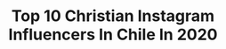 ---
title: Top 10 Christian Instagram Influencers In Chile In 2020
description: >-
  Find top christian Instagram influencers in Chile in 2020. Most popular hashtags: #chile #bmx #monsterenergycl #music.
platform: Instagram
profiles:
  - username: "christianzapata.cl"
    fullname: >-
      Cirographia
    location: "Chile"
    followers: 16535
    engagement: 752
    commentsToLikes: 0.016191
    id: ck5c395zlyu3i0i11c31iqfpa
    verified: false
    hashtags: "#streetstyle, #street, #gira, #moon"
  - username: "christiandawson"
    fullname: >-
      Christian Dawson
    location: "Chile"
    followers: 6594
    engagement: 847
    commentsToLikes: 0.070448
    id: ck55l8jy30zxd0i11p7c8ncx1
    verified: false
    hashtags: "#tbt, #thankyouskateboarding, #matchbreaksuper, #switchflip"
  - username: "tomas_felds"
    fullname: >-
      Tomás Feldstedt
    location: "Chile"
    followers: 86993
    engagement: 775
    commentsToLikes: 0.051571
    id: ck5hqzjnmu06v0i114x6v80re
    verified: false
    hashtags: "#giraenmoto2020"
  - username: "patricioroldan"
    fullname: >-
      Patricio Roldán
    location: "Chile"
    followers: 31896
    engagement: 376
    commentsToLikes: 0.057882
    id: ck14i46rndk3u0i19y5n5mrzx
    verified: false
    hashtags: "#vengoensondepaz, #home, #duomo, #fashiok"
  - username: "dcrodr"
    fullname: >-
      Diego Carrasco Rodríguez
    location: "Chile"
    followers: 25850
    engagement: 891
    commentsToLikes: 0.006301
    id: ck5hqzjtxu0840i11j4icgh68
    verified: false
    hashtags: "#noestamosenguerra"
  - username: "victormunozo"
    fullname: >-
      VICTOR MUÑOZ
    location: "Chile"
    followers: 17579
    engagement: 920
    commentsToLikes: 0.145260
    id: ck0tuiwml7d5a0i192fsyp9c0
    verified: false
    hashtags: "#vm, #sanbernardo, #monsterenergycl, #quedateencasa"
  - username: "feliponandres"
    fullname: >-
      Felipe Andrés
    location: "Chile"
    followers: 7866
    engagement: 597
    commentsToLikes: 0.092073
    id: ck5zucely23cv0i14bh1ceevk
    verified: false
    hashtags: "#chile, #lascabras, #digitales, #cuarentena"
  - username: "benjagarib39"
    fullname: >-
      Benjamin Garib
    location: "Chile"
    followers: 13353
    engagement: 1386
    commentsToLikes: 0.035608
    id: ck15snoxqdww70i19jkf43wtm
    verified: false
    hashtags: "#repost, #culture, #dirty100, #rootsrundeep"
  - username: "victtororozco"
    fullname: >-
      Víctor Orozco
    location: "Chile"
    followers: 7464
    engagement: 923
    commentsToLikes: 0.054911
    id: ck5qcyecpsxlm0i11v243nzbc
    verified: false
    hashtags: "#skateunion, #apoyaelskatenacional, #chiledesperto"
  - username: "jvyboy"
    fullname: >-
      J.vy Boy 🎹🇨🇱
    location: "Chile"
    followers: 2130
    engagement: 1107
    commentsToLikes: 0.129549
    id: ck8t8xwpam8s00j78w1edvhqq
    verified: false
    hashtags: "#music, #beats, #reggaeton, #remix"
---